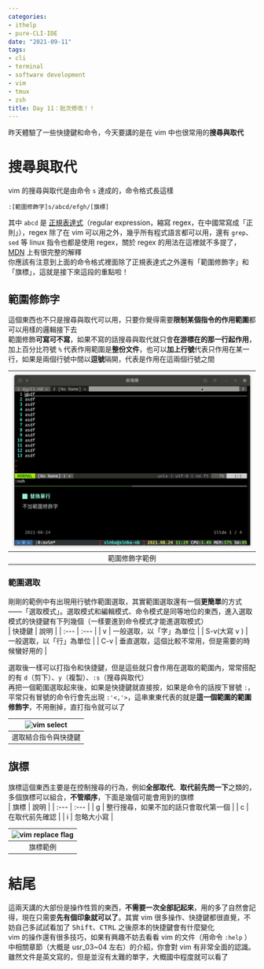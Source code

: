 ```yaml
---
categories:
- ithelp
- pure-CLI-IDE
date: "2021-09-11"
tags:
- cli
- terminal
- software development
- vim
- tmux
- zsh
title: Day 11：批次修改！！
---
```


昨天體驗了一些快捷鍵和命令，今天要講的是在 vim 中也很常用的**搜尋與取代**

# 搜尋與取代

vim 的搜尋與取代是由命令 `s` 達成的，命令格式長這樣

```
:[範圍修飾字]s/abcd/efgh/[旗標]
```

其中 `abcd` 是 [正規表達式](https://developer.mozilla.org/zh-TW/docs/Web/JavaScript/Guide/Regular_Expressions)（regular expression，縮寫 regex，在中國常寫成「正則」），regex 除了在 vim 可以用之外，幾乎所有程式語言都可以用，還有 `grep`、`sed` 等 linux 指令也都是使用 regex，關於 regex 的用法在這裡就不多提了，[MDN](https://developer.mozilla.org/zh-TW/docs/Web/JavaScript/Guide/Regular_Expressions) 上有很完整的解釋  
你應該有注意到上面的命令格式裡面除了正規表達式之外還有「範圍修飾字」和「旗標」，這就是接下來這段的重點啦！

## 範圍修飾字

這個東西也不只是搜尋與取代可以用，只要你覺得需要**限制某個指令的作用範圍**都可以用樣的邏輯接下去  
範圍修飾**可寫可不寫**，如果不寫的話搜尋與取代就只會**在游標在的那一行起作用**，加上百分比符號 `%` 代表作用範圍是**整份文件**，也可以**加上行號**代表只作用在某一行，如果是兩個行號中間以**逗號**隔開，代表是作用在這兩個行號之間

| ![vim replace](/images/ithelp/pure-CLI-IDE/day11/vim-replace.gif) |
| :---------------------------------------------------------------: |
|                          範圍修飾字範例                           |

### 範圍選取

剛剛的範例中有出現用行號作範圍選取，其實範圍選取還有一個**更簡單**的方式 ——「選取模式」。選取模式和編輯模式、命令模式是同等地位的東西，進入選取模式的快捷鍵有下列幾個（一樣要進到命令模式才能進選取模式）  
| 快捷鍵 | 說明 |
| :--- | :--- |
| v | 一般選取，以「字」為單位 |
| S-v(大寫 v ) | 一般選取，以「行」為單位 |
| C-v | 垂直選取，這個比較不常用，但是需要的時候蠻好用的 |

選取後一樣可以打指令和快捷鍵，但是這些就只會作用在選取的範圍內，常常搭配的有 `d`（剪下）、`y`（複製）、`:s`（搜尋與取代）  
再把一個範圍選取起來後，如果是快捷鍵就直接按，如果是命令的話按下冒號 `:`，平常只有冒號的命令行會先出現 `:'<,'>`，這串東東代表的就是**這一個範圍的範圍修飾字**，不用刪掉，直打指令就可以了

| ![vim select](../img/day11/vim-selsect.gif) |
| :-----------------------------------------: |
|            選取結合指令與快捷鍵             |

## 旗標

旗標這個東西主要是在控制搜尋的行為，例如**全部取代**、**取代前先問一下**之類的，多個旗標可以組合，**不管順序**，下面是幾個可能會用到的旗標  
| 旗標 | 說明 |
| :--- | :--- |
| g | 整行搜尋，如果不加的話只會取代第一個 |
| c | 在取代前先確認 |
| i | 忽略大小寫 |

| ![vim replace flag](../img/day11/vim-replace-flag.gif) |
| :----------------------------------------------------: |
|                        旗標範例                        |

# 結尾

這兩天講的大部份是操作性質的東西，**不需要一次全部記起來**，用的多了自然會記得，現在只需要**先有個印象就可以了**。其實 vim 很多操作、快捷鍵都很直覺，不妨自己多試試看加了 <kbd>Shift</kbd>、<kbd>CTRL</kbd> 之後原本的快捷鍵會有什麼變化  
vim 的操作還有很多技巧，如果有興趣不妨去看看 vim 的文件（用命令 `:help` ）中相關章節（大概是 usr_03~04 左右）的介紹，你會對 vim 有非常全面的認識。雖然文件是英文寫的，但是並沒有太難的單字，大概國中程度就可以看了
